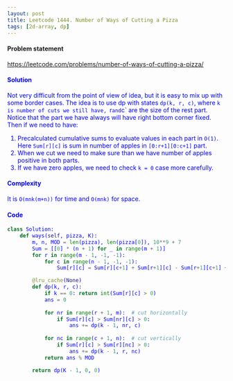 ```yaml
---
layout: post
title: Leetcode 1444. Number of Ways of Cutting a Pizza
tags: [2d-array, dp]
---
```


#### Problem statement

<a href="https://leetcode.com/problems/number-of-ways-of-cutting-a-pizza/"> <font color = blue>https://leetcode.com/problems/number-of-ways-of-cutting-a-pizza/

#### Solution
Not very difficult from the point of view of idea, but it is easy to mix up with some border cases.
The idea is to use dp with states `dp(k, r, c)`, where `k is number of cuts we still have, `r` and `c` are the size of the rest part. Notice that the part we have always will have right bottom corner fixed. Then if we need to have:
1. Precalculated cumulative sums to evaluate values in each part in `O(1)`. Here `Sum[r][c]` is sum in number of apples in `[0:r+1][0:c+1]` part.
2. When we cut we need to make sure than we have number of apples positive in both parts.
3. If we have zero apples, we need to check `k = 0` case more carefully.

#### Complexity
It is `O(mnk(m+n))` for time and `O(mnk)` for space.

#### Code
```python
class Solution:
    def ways(self, pizza, K):
        m, n, MOD = len(pizza), len(pizza[0]), 10**9 + 7
        Sum = [[0] * (n + 1) for _ in range(m + 1)]
        for r in range(m - 1, -1, -1):
            for c in range(n - 1, -1, -1):
                Sum[r][c] = Sum[r][c+1] + Sum[r+1][c] - Sum[r+1][c+1] + (pizza[r][c]=='A')

        @lru_cache(None)
        def dp(k, r, c):
            if k == 0: return int(Sum[r][c] > 0)
            ans = 0
            
            for nr in range(r + 1, m):  # cut horizontally
                if Sum[r][c] > Sum[nr][c] > 0:
                    ans += dp(k - 1, nr, c)
                            
            for nc in range(c + 1, n):  # cut vertically
                if Sum[r][c] > Sum[r][nc] > 0:
                    ans += dp(k - 1, r, nc)
            return ans % MOD

        return dp(K - 1, 0, 0)
```
